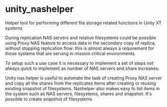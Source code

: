 # unity_nashelper
Helper tool for performing different file storage related functions in Unity XT systems 

During replication NAS servers and relative filesystems could be possible using Proxy NAS feature to access data in the secondary copy of replica, without stopping replication flow: this is almost always a requirement for those systems that are serving in mission critical environments.

To setup such a use case it is necessary to implement a set of steps not always quick to implement as number of NAS servers and share increases.

Unity nas helper is useful to automate the task of creating Proxy NAS server and copy all the shares from the replicates items after creating or reusing existing snapshot of filesystems.
Nashelper also makes easy to list items in the system such as NAS servers, filesystems, shares and snapshot.
It's possible to create snapshot of filesystems
